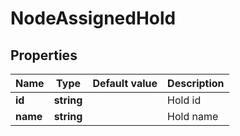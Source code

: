 # NodeAssignedHold

## Properties

| Name     | Type       | Default value | Description |
|----------|------------|---------------|-------------|
| **id**   | **string** |               | Hold id     |
| **name** | **string** |               | Hold name   |
